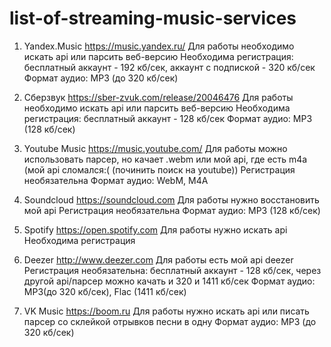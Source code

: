 # list-of-streaming-music-services

1) Yandex.Music
https://music.yandex.ru/
Для работы необходимо искать api или парсить веб-версию
Необходима регистрация: бесплатный аккаунт - 192 кб/сек, аккаунт с подпиской - 320 кб/сек
Формат аудио: MP3 (до 320 кб/сек)

2) Сберзвук
https://sber-zvuk.com/release/20046476
Для работы необходимо искать api или парсить веб-версию
Необходима регистрация: бесплатный аккаунт - 128 кб/сек
Формат аудио: MP3 (128 кб/сек)

3) Youtube Music
https://music.youtube.com/
Для работы можно использовать парсер, но качает .webm или мой api, где есть m4a (мой api сломался:( (починить поиск на youtube))
Регистрация необязательна
Формат аудио: WebM, M4A

4) Soundcloud
https://soundcloud.com
Для работы нужно восстановить мой api
Регистрация необязательна
Формат аудио: MP3 (128 кб/сек)

5) Spotify
https://open.spotify.com
Для работы нужно искать api
Необходима регистрация

6) Deezer
http://www.deezer.com
Для работы есть мой api deezer
Регистрация необязательна: бесплатный аккаунт - 128 кб/сек, через другой api/парсер можно качать и 320 и 1411 кб/сек
Формат аудио: MP3(до 320 кб/сек), Flac (1411 кб/сек)

7) VK Music
https://boom.ru
Для работы нужно искать api или писать парсер со склейкой отрывков песни в одну
Формат аудио: MP3 (до 320 кб/сек)


